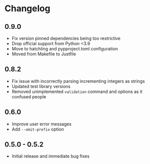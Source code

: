 # Changelog

## 0.9.0

- Fix version pinned dependencies being too restrictive
- Drop official support from Python <3.9
- Move to hatchling and pypproject.toml configuration
- Moved from Makefile to Justfile

## 0.8.2

- Fix issue with incorrectly parsing incrementing integers as strings
- Updated test library versions
- Removed unimplemented `validation` command and options as it confused people

## 0.6.0

- Improve user error messages
- Add `--omit-prefix` option

## 0.5.0 - 0.5.2

- Initial release and immediate bug fixes
